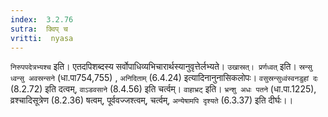 ```yaml
---
index:  3.2.76
sutra:  क्विप् च
vritti:  nyasa
---
```


`निरुपपदेत्रभ्यश्च` इति। एतदपिशब्दस्य सर्वोपाधिव्यभिचारार्थस्यानुवृत्तेर्लभ्यते। `उखास्रत्। प्रर्णध्वत्` इति। `स्रन्सु ध्वन्सु अवस्रन्सने` (धा.पा754,755) , `अनिदिताम्` (6.4.24) इत्यादिनानुनासिकलोपः। `वसुस्रन्सुध्वंस्वनडुहां दः` (8.2.72) इति दत्वम्, `वाऽडवसाने` (8.4.56) इति चर्त्वम्। `वाहाभ्रट्` इति। `भ्रन्शु अधः पतने` (धा.पा.1225), व्रश्चादिसूत्रेण (8.2.36) षत्वम्, पूर्ववज्जश्त्वम्, चर्त्वम्, `अन्येषामपि दृश्यते` (6.3.37) इति दीर्घः।।

